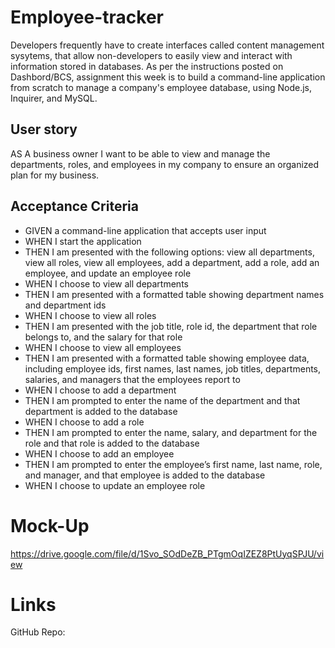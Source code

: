 # Employee-tracker
Developers frequently have to create interfaces called content management sysytems, that allow non-developers to easily view and interact with information stored in databases. 
As per the instructions posted on Dashbord/BCS, assignment this week is to build a command-line application from scratch to manage a company's employee database, using Node.js, Inquirer, and MySQL.

## User story
AS A business owner I want to be able to view and manage the departments, roles, and employees in my company to ensure an organized plan for my business.

## Acceptance Criteria 
- GIVEN a command-line application that accepts user input
- WHEN I start the application
- THEN I am presented with the following options: view all departments, view all roles, view all employees, add a department, add a role, add an employee, and update an employee role
- WHEN I choose to view all departments
- THEN I am presented with a formatted table showing department names and department ids
- WHEN I choose to view all roles
- THEN I am presented with the job title, role id, the department that role belongs to, and the salary for that role
- WHEN I choose to view all employees
- THEN I am presented with a formatted table showing employee data, including employee ids, first names, last names, job titles, departments, salaries, and managers that the employees report to
- WHEN I choose to add a department
- THEN I am prompted to enter the name of the department and that department is added to the database
- WHEN I choose to add a role
- THEN I am prompted to enter the name, salary, and department for the role and that role is added to the database
- WHEN I choose to add an employee
- THEN I am prompted to enter the employee’s first name, last name, role, and manager, and that employee is added to the database
- WHEN I choose to update an employee role

# Mock-Up 
https://drive.google.com/file/d/1Svo_SOdDeZB_PTgmOqIZEZ8PtUyqSPJU/view
# Links 
GitHub Repo: 












